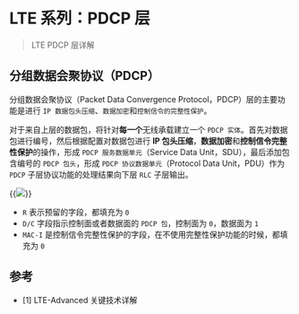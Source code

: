 # LTE 系列：PDCP 层


> LTE PDCP 层详解

<!--more-->

## 分组数据会聚协议（PDCP）

分组数据会聚协议（Packet Data Convergence Protocol，PDCP）层的主要功能是进行 `IP 数据包头压缩`、`数据加密`和`控制信令的完整性保护`。

对于来自上层的数据包，将针对**每一个**无线承载建立一个 `PDCP 实体`。首先对数据包进行编号，然后根据配置对数据包进行 **IP 包头压缩**，**数据加密**和**控制信令完整性保护**的操作，形成 `PDCP 服务数据单元`（Service Data Unit，SDU），最后添加包含编号的 `PDCP 包头`，形成 `PDCP 协议数据单元`（Protocol Data Unit，PDU）作为 `PDCP` 子层协议功能的处理结果向下层 `RLC` 子层输出。

{{<image src="https://fastly.jsdelivr.net/gh/techkoala/techkoala.github.io@master/images/WirelessCommunication/LTE/LTE_upper_layer_protocol/LTE_upper_layer_protocol_3.webp" caption="PDCP 协议数据单元格式">}}

- `R` 表示预留的字段，都填充为 `0`
- `D/C` 字段指示控制面或者数据面的 `PDCP 包`，控制面为 `0`，数据面为 `1`
- `MAC-I` 是控制信令完整性保护的字段，在不使用完整性保护功能的时候，都填充为 `0`

## 参考

- [1] LTE-Advanced 关键技术详解

